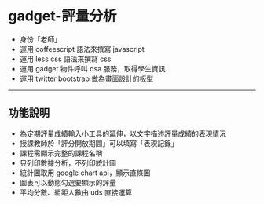 gadget-評量分析
==========================

* 身份「老師」
* 運用 coffeescript 語法來撰寫 javascript
* 運用 less css 語法來撰寫 css
* 運用 gadget 物件呼叫 dsa 服務，取得學生資訊
* 運用 twitter bootstrap 做為畫面設計的板型


----------


功能說明
-------

 * 為定期評量成績輸入小工具的延伸，以文字描述評量成績的表現情況
 * 授課教師於「評分開放期間」可以填寫「表現記錄」
 * 課程需顯示完整的課程名稱
 * 只列印數據分析，不列印統計圖
 * 統計圖取用 google chart api，顯示直條圖
 * 圖表可以動態勾選要顯示的評量
 * 平均分數、組距人數由 uds 直接運算
